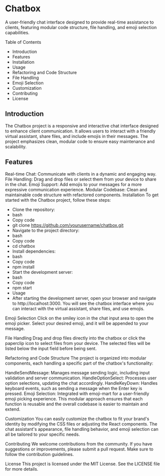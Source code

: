 # Chatbox

A user-friendly chat interface designed to provide real-time assistance to clients, featuring modular code structure, file handling, and emoji selection capabilities.

Table of Contents

- Introduction
- Features
- Installation
- Usage
- Refactoring and Code Structure
- File Handling
- Emoji Selection
- Customization
- Contributing
- License

## Introduction

The Chatbox project is a responsive and interactive chat interface designed to enhance client communication. It allows users to interact with a friendly virtual assistant, share files, and include emojis in their messages. The project emphasizes clean, modular code to ensure easy maintenance and scalability.

## Features

Real-time Chat: Communicate with clients in a dynamic and engaging way.
File Handling: Drag and drop files or select them from your device to share in the chat.
Emoji Support: Add emojis to your messages for a more expressive communication experience.
Modular Codebase: Clean and maintainable code structure with refactored components.
Installation
To get started with the Chatbox project, follow these steps:

- Clone the repository:
- bash
- Copy code
- git clone https://github.com/yourusername/chatbox.git
- Navigate to the project directory:
- bash
- Copy code
- cd chatbox
- Install dependencies:
- bash
- Copy code
- npm install
- Start the development server:
- bash
- Copy code
- npm start
- Usage
- After starting the development server, open your browser and navigate to http://localhost:3000. You will see the chatbox interface where you can interact with the virtual assistant, share files, and use emojis.

Emoji Selection
Click on the smiley icon in the chat input area to open the emoji picker. Select your desired emoji, and it will be appended to your message.

File Handling
Drag and drop files directly into the chatbox or click the paperclip icon to select files from your device. The selected files will be listed below the input field before being sent.

Refactoring and Code Structure
The project is organized into modular components, each handling a specific part of the chatbox's functionality:

HandleSendMessage: Manages message sending logic, including input validation and server communication.
HandleOptionSelect: Processes user option selections, updating the chat accordingly.
HandleKeyDown: Handles keyboard events, such as sending a message when the Enter key is pressed.
Emoji Selection: Integrated with emoji-mart for a user-friendly emoji picking experience.
This modular approach ensures that each function is reusable and the overall codebase is easier to maintain and extend.

Customization
You can easily customize the chatbox to fit your brand's identity by modifying the CSS files or adjusting the React components. The chat assistant's appearance, file handling behavior, and emoji selection can all be tailored to your specific needs.

Contributing
We welcome contributions from the community. If you have suggestions or improvements, please submit a pull request. Make sure to follow the contribution guidelines.

License
This project is licensed under the MIT License. See the LICENSE file for more details.
